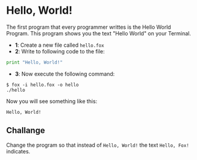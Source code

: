 # Hello, World!
The first program that every programmer writtes is the Hello World Program.
This program shows you the text "Hello World" on your Terminal.

* **1**: Create a new file called ```hello.fox```
* **2**: Write to following code to the file:

```python
print "Hello, World!"
```

* **3**: Now execute the following command:

```
$ fox -i hello.fox -o hello
./hello
```

Now you will see something like this:

```
Hello, World!
```

## Challange
Change the program so that instead of ```Hello, World!``` the text ```Hello, Fox!``` indicates.
